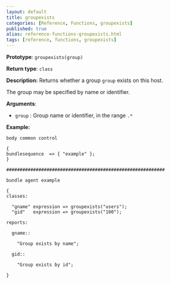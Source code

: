 ```yaml
---
layout: default
title: groupexists
categories: [Reference, Functions, groupexists]
published: true
alias: reference-functions-groupexists.html
tags: [reference, functions, groupexists]
---
```


**Prototype**: `groupexists(group)`

**Return type**: `class`

**Description:** Returns whether a group `group` exists on this host.

The group may be specified by name or identifier.

**Arguments**:

* `group` : Group name or identifier, in the range `.*`

**Example:**

```cf3
body common control

{
bundlesequence  => { "example" };
}

###########################################################

bundle agent example

{     
classes:

  "gname" expression => groupexists("users");
  "gid"   expression => groupexists("100");

reports:

  gname::

    "Group exists by name";

  gid::

    "Group exists by id";

}
```

